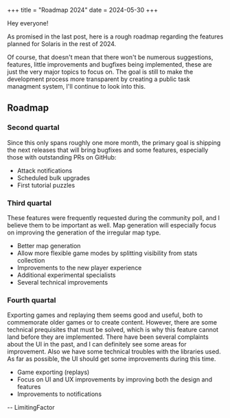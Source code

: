 +++
title = "Roadmap 2024"
date = 2024-05-30
+++

Hey everyone!

As promised in the last post, here is a rough roadmap regarding the features planned for Solaris in the rest of 2024.

Of course, that doesn't mean that there won't be numerous suggestions, features, little improvements and bugfixes being implemented, these are just the very major topics to focus on.
The goal is still to make the development process more transparent by creating a public task managment system, I'll continue to look into this.

## Roadmap

### Second quartal

Since this only spans roughly one more month, the primary goal is shipping the next releases that will bring bugfixes and some features, especially those with outstanding PRs on GitHub:

- Attack notifications
- Scheduled bulk upgrades
- First tutorial puzzles

### Third quartal

These features were frequently requested during the community poll, and I believe them to be important as well. Map generation will especially focus on improving the generation of the irregular map type.

- Better map generation
- Allow more flexible game modes by splitting visibility from stats collection
- Improvements to the new player experience
- Additional experimental specialists
- Several technical improvements

### Fourth quartal

Exporting games and replaying them seems good and useful, both to commemorate older games or to create content. However, there are some technical prequisites that must be solved, which is why this feature cannot land before they are implemented.
There have been several complaints about the UI in the past, and I can definitely see some areas for improvement. Also we have some technical troubles with the libraries used. As far as possible, the UI should get some improvements during this time.

- Game exporting (replays)
- Focus on UI and UX improvements by improving both the design and features
- Improvements to notifications



-- LimitingFactor

